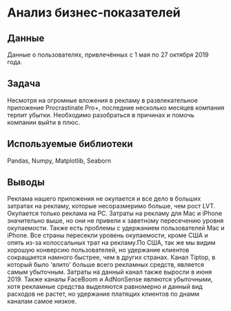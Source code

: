 # Анализ бизнес-показателей

## Данные

Данные о пользователях, привлечённых с 1 мая по 27 октября 2019 года.

## Задача

Несмотря на огромные вложения в рекламу в развлекательное приложение Procrastinate Pro+, последние несколько месяцев компания терпит убытки. Необходимо разобраться в причинах и помочь компании выйти в плюс.

## Используемые библиотеки
Pandas,
Numpy,
Matplotlib,
Seaborn

## Выводы
Реклама нашего приложения не окупается и все дело в больших затратах на рекламу, которые несоразмеримо больше, чем рост LVT.
Окупается только реклама на PC. Затраты на рекламу для Mac и iPhone значительно выше, но они не привели к заветному пересечению уровня окупаемости. Также есть проблемы с удержанием пользователей Mac и iPhone.
Все страны пересекли уровень окупаемости, кроме США и опять из-за колоссальных трат на рекламу.По США, так же мы видим хорошую конверсию пользователей, но удержание клиентов сокращается намного быстрее, чем в других странах.
Канал Tiptop, в который было 'влито' больше всего рекламных средств, является самым убыточным. Затраты на данный канал также выросли в июня 2019. Также каналы FaceBoom и AdNonSense являются убыточными, хотя рекламные средства выделяются равномерно и данный вид расходов не растет, но удержание платящих клиентов по днамм каналам самое низкое.
